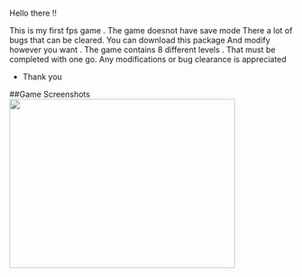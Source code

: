 Hello there !!

This is my first fps game . The game doesnot have save mode
There a lot of bugs that can be cleared. You can download this package 
And modify however you want . The game contains 8 different levels .
That must be completed with one go. Any modifications or bug clearance is appreciated
 - Thank you

##Game Screenshots
<img src="game1.jpg" width=400 height=300/>
